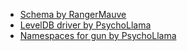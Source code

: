  - [Schema by RangerMauve](https://github.com/gundb/gun-schema)
 - [LevelDB driver by PsychoLlama](https://github.com/PsychoLlama/gun-level)
 - [Namespaces for gun by PsychoLlama](https://github.com/PsychoLlama/Reticle)
